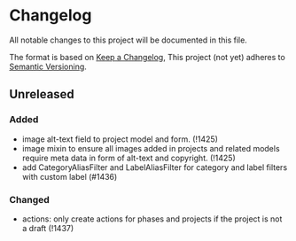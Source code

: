 # Changelog

All notable changes to this project will be documented in this file.

The format is based on [Keep a Changelog](https://keepachangelog.com/en/1.0.0/),
This project (not yet) adheres to [Semantic Versioning](https://semver.org/spec/v2.0.0.html).


## Unreleased
### Added
* image alt-text field to project model and form. (!1425)
* image mixin to ensure all images added in projects and related models require meta data in form of alt-text and copyright. (!1425)
* add CategoryAliasFilter and LabelAliasFilter for category and label filters with custom label (#1436)

### Changed
* actions: only create actions for phases and projects if the project is not
  a draft (!1437)
